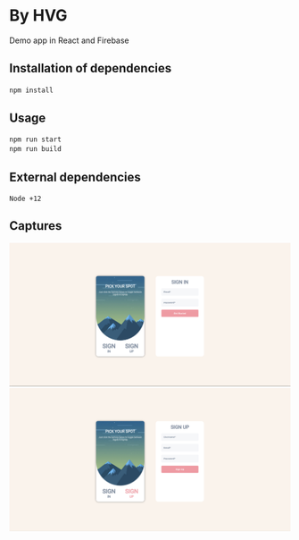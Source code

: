 # By HVG

Demo app in React and Firebase

## Installation of dependencies

```bash or fish
npm install
```

## Usage

```bash or fish
npm run start
npm run build
```

## External dependencies

```
Node +12

```

## Captures

![GitHub Logo](./public/screen.png)
![GitHub Logo](./public/screen2.png)
